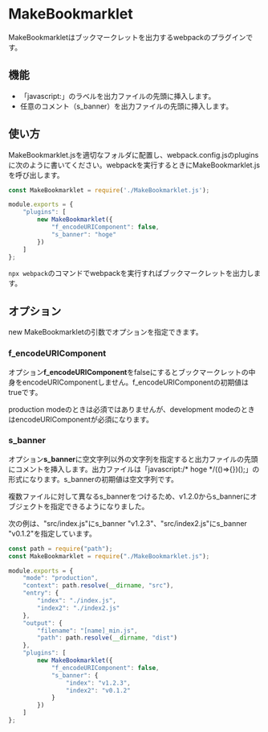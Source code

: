 # MakeBookmarklet

MakeBookmarkletはブックマークレットを出力するwebpackのプラグインです。

## 機能

- 「javascript:」のラベルを出力ファイルの先頭に挿入します。
- 任意のコメント（s_banner）を出力ファイルの先頭に挿入します。

## 使い方

MakeBookmarklet.jsを適切なフォルダに配置し、webpack.config.jsのpluginsに次のように書いてください。webpackを実行するときにMakeBookmarklet.jsを呼び出します。

```javascript
const MakeBookmarklet = require('./MakeBookmarklet.js');

module.exports = {
	"plugins": [
		new MakeBookmarklet({
			"f_encodeURIComponent": false,
			"s_banner": "hoge"
		})
	]
};
```

`npx webpack`のコマンドでwebpackを実行すればブックマークレットを出力します。

## オプション

new MakeBookmarkletの引数でオプションを指定できます。

### f_encodeURIComponent

オプション**f_encodeURIComponent**をfalseにするとブックマークレットの中身をencodeURIComponentしません。f_encodeURIComponentの初期値はtrueです。

production modeのときは必須ではありませんが、development modeのときはencodeURIComponentが必須になります。

### s_banner

オプション**s_banner**に空文字列以外の文字列を指定すると出力ファイルの先頭にコメントを挿入します。出力ファイルは「javascript:/* hoge */(()=>{})();」の形式になります。s_bannerの初期値は空文字列です。

複数ファイルに対して異なるs_bannerをつけるため、v1.2.0からs_bannerにオブジェクトを指定できるようになりました。

次の例は、"src/index.js"にs_banner "v1.2.3"、"src/index2.js"にs_banner "v0.1.2"を指定しています。

```javascript
const path = require("path");
const MakeBookmarklet = require("./MakeBookmarklet.js");

module.exports = {
	"mode": "production",
	"context": path.resolve(__dirname, "src"),
	"entry": {
		"index": "./index.js",
		"index2": "./index2.js"
	},
	"output": {
		"filename": "[name]_min.js",
		"path": path.resolve(__dirname, "dist")
	},
	"plugins": [
		new MakeBookmarklet({
			"f_encodeURIComponent": false,
			"s_banner": {
				"index": "v1.2.3",
				"index2": "v0.1.2"
			}
		})
	]
};
```
